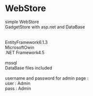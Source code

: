 # WebStore<br/>
simple WebStore<br/>
GadgetStore with asp.net and DataBase<br/>
<br/>
<br/>
EntityFramework6.1.3<br/>
MicrosoftOwin<br/>
.NET Framework4.5<br/>
<br/>
mssql<br/>
DataBase files included<br/>
<br/>
username and password for admin page :<br/>
user : Admin<br/>
pass : Admin<br/>
<br/>
<br/>

